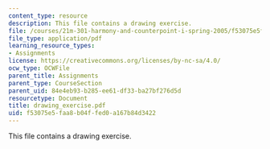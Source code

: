 ```yaml
---
content_type: resource
description: This file contains a drawing exercise.
file: /courses/21m-301-harmony-and-counterpoint-i-spring-2005/f53075e5faa8b04ffed0a167b84d3422_drawing_exercise.pdf
file_type: application/pdf
learning_resource_types:
- Assignments
license: https://creativecommons.org/licenses/by-nc-sa/4.0/
ocw_type: OCWFile
parent_title: Assignments
parent_type: CourseSection
parent_uid: 84e4eb93-b285-ee61-df33-ba27bf276d5d
resourcetype: Document
title: drawing_exercise.pdf
uid: f53075e5-faa8-b04f-fed0-a167b84d3422
---
```

This file contains a drawing exercise.